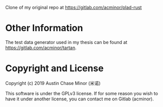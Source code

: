 Clone of my original repo at https://gitlab.com/acminor/plad-rust

# Other Information

The test data generator used in my thesis can be found at https://gitlab.com/acminor/tartan.

# Copyright and License

Copyright (c) 2019 Austin Chase Minor (米诺)

This software is under the GPLv3 license. If for some reason you wish to have it under another license,
you can contact me on Gitlab (acminor).
